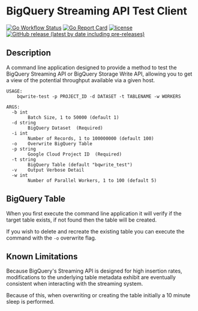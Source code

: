 # BigQuery Streaming API Test Client
[![Go Workflow Status](https://github.com/winterlabs-dev/bqwrite-test/workflows/Go/badge.svg)](https://github.com/winterlabs-dev/bqwrite-test/actions/workflows/go.yml)&nbsp;[![Go Report Card](https://goreportcard.com/badge/github.com/winterlabs-dev/bqwrite-test)](https://goreportcard.com/report/github.com/winterlabs-dev/bqwrite-test)&nbsp;[![license](https://img.shields.io/github/license/winterlabs-dev/bqwrite-test.svg)](https://github.com/winterlabs-dev/bqwrite-test/blob/main/LICENSE)&nbsp;[![GitHub release (latest by date including pre-releases)](https://img.shields.io/github/v/release/winterlabs-dev/bqwrite-test?include_prereleases)](https://github.com/winterlabs-dev/bqwrite-test/releases)


## Description
A command line application designed to provide a method to test the BigQuery Streaming API or BigQuery Storage Write API, allowing you to get a view of the potential throughput available via a given host.

```
USAGE:
    bqwrite-test -p PROJECT_ID -d DATASET -t TABLENAME -w WORKERS

ARGS:
  -b int
    	Batch Size, 1 to 50000 (default 1)
  -d string
    	BigQuery Dataset  (Required)
  -i int
    	Number of Records, 1 to 100000000 (default 100)
  -o	Overwrite BigQuery Table
  -p string
    	Google Cloud Project ID  (Required)
  -t string
    	BigQuery Table (default "bqwrite_test")
  -v	Output Verbose Detail
  -w int
    	Number of Parallel Workers, 1 to 100 (default 5)
```

## BigQuery Table
When you first execute the command line application it will verify if the target table exists, if not found then the table will be created.

If you wish to delete and recreate the existing table you can execute the command with the `-o` overwrite flag.

## Known Limitations
Because BigQuery's Streaming API is designed for high insertion rates, modifications to the underlying table metadata exhibit are eventually consistent when interacting with the streaming system.  

Because of this, when overwriting or creating the table initially a 10 minute sleep is performed.

